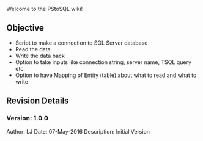 Welcome to the PStoSQL wiki!

## Objective 

* Script to make a connection to SQL Server database 
* Read the data 
* Write the data back 
* Option to take inputs like connection string, server name, TSQL query etc. 
* Option to have Mapping of Entity (table) about what to read and what to write 

## Revision Details

### Version: 1.0.0
Author: LJ
Date: 07-May-2016
Description: Initial Version
